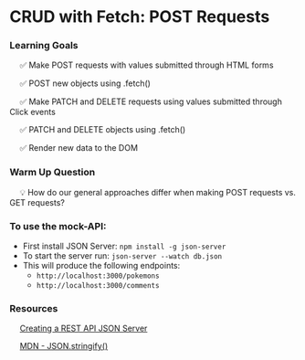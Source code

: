 # CRUD with Fetch: POST Requests

### Learning Goals

&emsp; ✅ Make POST requests with values submitted through HTML forms

&emsp; ✅ POST new objects using .fetch()

&emsp; ✅ Make PATCH and DELETE requests using values submitted through Click events

&emsp; ✅ PATCH and DELETE objects using .fetch()

&emsp; ✅ Render new data to the DOM

### Warm Up Question

&emsp; 💡 How do our general approaches differ when making POST requests vs. GET requests?

### To use the mock-API:
- First install JSON Server: `npm install -g json-server`
- To start the server run: `json-server --watch db.json`
- This will produce the following endpoints: 
  - `http://localhost:3000/pokemons`
  - `http://localhost:3000/comments`

### Resources

&emsp; [Creating a REST API JSON Server](https://medium.com/@devmrin/create-a-rest-api-json-server-in-less-than-1-minute-acf286600f03)

&emsp; [MDN - JSON.stringify()](https://developer.mozilla.org/en-US/docs/Web/JavaScript/Reference/Global_Objects/JSON/stringify)